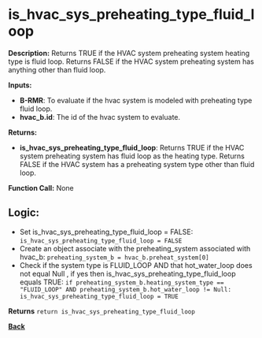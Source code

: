 # is_hvac_sys_preheating_type_fluid_loop 

**Description:** Returns TRUE if the HVAC system preheating system heating type is fluid loop. Returns FALSE if the HVAC system preheating system has anything other than fluid loop.   

**Inputs:**  
- **B-RMR**: To evaluate if the hvac system is modeled with preheating type fluid loop.   
- **hvac_b.id**: The id of the hvac system to evaluate.  

**Returns:**  
- **is_hvac_sys_preheating_type_fluid_loop**: Returns TRUE if the HVAC system preheating system has fluid loop as the heating type. Returns FALSE if the HVAC system has a preheating system type other than fluid loop.   
 
**Function Call:**  None  

## Logic:   
- Set is_hvac_sys_preheating_type_fluid_loop = FALSE: `is_hvac_sys_preheating_type_fluid_loop = FALSE`  
- Create an object associate with the preheating_system associated with hvac_b: `preheating_system_b = hvac_b.preheat_system[0]`
- Check if the system type is FLUID_LOOP AND that hot_water_loop does not equal Null , if yes then is_hvac_sys_preheating_type_fluid_loop equals TRUE: `if preheating_system_b.heating_system_type == "FLUID_LOOP" AND preheating_system_b.hot_water_loop != Null: is_hvac_sys_preheating_type_fluid_loop = TRUE` 

**Returns** `return is_hvac_sys_preheating_type_fluid_loop`  

**[Back](../../../_toc.md)**
